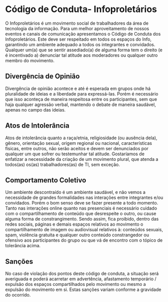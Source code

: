 # Código de Conduta- Infoproletários

O Infoproletários é um movimento social de trabalhadores da área de tecnologia da informação. Para um melhor aproveitamento de nossos eventos e canais de comunicação apresentamos o Código de Conduta dos Infoproletários. Este deve ser respeitado em todos os espaços do Info, garantindo um ambiente adequado a todos os integrantes e convidados. Qualquer um(a) que se sentir assediado(a) de alguma forma tem o direito (e é incentivado a) denunciar tal atitude aos moderadores ou qualquer outro membro do movimento.

## Divergência de Opinião

Divergência de opinião acontece e até é esperada em grupos onde há pluralidade de ideias e a liberdade para expressá-las. Porém é necessário que isso aconteça de maneira respeitosa entre os participantes, sem que haja qualquer agressão verbal, mantendo o debate de maneira saudável, apenas no campo das ideias.

## Atos de Intolerância

Atos de intolerância quanto a raça/etnia, religiosidade (ou ausência dela), gênero, orientação sexual, origem regional ou nacional, características físicas, entre outros, não serão aceitos e devem ser denunciados por qualquer um que sofrer ou testemunhar tal atitude. Gostaríamos de enfatizar a necessidade da criação de um movimento plural, que atenda a todos(as) os(as) trabalhadores(as) de TI, sem exceção.

## Comportamento Coletivo

Um ambiente descontraído é um ambiente saudável, e não vemos a necessidade de grandes formalidades nas interações entre integrantes e/ou convidados. Porém o bom senso deve se fazer presente a todo momento. Tanto nas interações online quanto nas presenciais é necessário cuidado com o compartilhamento de conteúdo que desrespeite o outro, ou cause alguma forma de constrangimento. Sendo assim, fica proibido, dentro das redes sociais, páginas e demais espaços relativos ao movimento o compartilhamento de imagem ou audiovisual relativos à: conteúdos sexuais, spam, violência gratuita e qualquer outro conteúdo constrangedor ou ofensivo aos participantes do grupo ou que vá de encontro com o tópico de tolerância acima.

## Sanções

No caso de violação dos pontos deste código de conduta, a situação será averiguada e poderá acarretar em advertência, afastamento temporário / expulsão dos espaços compartilhados pelo movimento ou mesmo a expulsão do movimento em si. Estas sanções variam conforme a gravidade do ocorrido.
